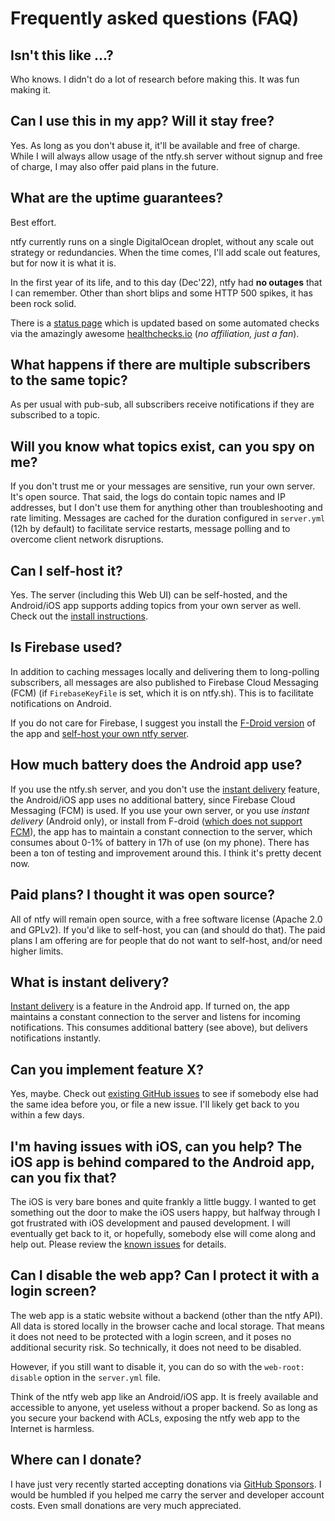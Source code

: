 # Frequently asked questions (FAQ)

## Isn't this like ...?

Who knows. I didn't do a lot of research before making this. It was fun making it.

## Can I use this in my app? Will it stay free?

Yes. As long as you don't abuse it, it'll be available and free of charge. While I will always allow usage of the ntfy.sh
server without signup and free of charge, I may also offer paid plans in the future.

## What are the uptime guarantees?

Best effort.

ntfy currently runs on a single DigitalOcean droplet, without any scale out strategy or redundancies. When the time comes,
I'll add scale out features, but for now it is what it is.

In the first year of its life, and to this day (Dec'22), ntfy had **no outages** that I can remember. Other than short
blips and some HTTP 500 spikes, it has been rock solid.

There is a [status page](https://ntfy.statuspage.io/) which is updated based on some automated checks via the amazingly
awesome [healthchecks.io](https://healthchecks.io/) (_no affiliation, just a fan_).

## What happens if there are multiple subscribers to the same topic?

As per usual with pub-sub, all subscribers receive notifications if they are subscribed to a topic.

## Will you know what topics exist, can you spy on me?

If you don't trust me or your messages are sensitive, run your own server. It's open source.
That said, the logs do contain topic names and IP addresses, but I don't use them for anything other than
troubleshooting and rate limiting. Messages are cached for the duration configured in `server.yml` (12h by default)
to facilitate service restarts, message polling and to overcome client network disruptions.

## Can I self-host it?

Yes. The server (including this Web UI) can be self-hosted, and the Android/iOS app supports adding topics from
your own server as well. Check out the [install instructions](install.md).

## Is Firebase used?

In addition to caching messages locally and delivering them to long-polling subscribers, all messages are also
published to Firebase Cloud Messaging (FCM) (if `FirebaseKeyFile` is set, which it is on ntfy.sh). This
is to facilitate notifications on Android.

If you do not care for Firebase, I suggest you install the [F-Droid version](https://f-droid.org/en/packages/io.heckel.ntfy/)
of the app and [self-host your own ntfy server](install.md).

## How much battery does the Android app use?

If you use the ntfy.sh server, and you don't use the [instant delivery](subscribe/phone.md#instant-delivery) feature,
the Android/iOS app uses no additional battery, since Firebase Cloud Messaging (FCM) is used. If you use your own server,
or you use _instant delivery_ (Android only), or install from F-droid ([which does not support FCM](https://f-droid.org/docs/Inclusion_Policy/)),
the app has to maintain a constant connection to the server, which consumes about 0-1% of battery in 17h of use (on my phone).
There has been a ton of testing and improvement around this. I think it's pretty decent now.

## Paid plans? I thought it was open source?

All of ntfy will remain open source, with a free software license (Apache 2.0 and GPLv2). If you'd like to self-host, you
can (and should do that). The paid plans I am offering are for people that do not want to self-host, and/or need higher
limits.

## What is instant delivery?

[Instant delivery](subscribe/phone.md#instant-delivery) is a feature in the Android app. If turned on, the app maintains a constant connection to the
server and listens for incoming notifications. This consumes additional battery (see above),
but delivers notifications instantly.

## Can you implement feature X?

Yes, maybe. Check out [existing GitHub issues](https://github.com/binwiederhier/ntfy/issues) to see if somebody else had
the same idea before you, or file a new issue. I'll likely get back to you within a few days.

## I'm having issues with iOS, can you help? The iOS app is behind compared to the Android app, can you fix that?

The iOS is very bare bones and quite frankly a little buggy. I wanted to get something out the door to make the iOS users
happy, but halfway through I got frustrated with iOS development and paused development. I will eventually get back to
it, or hopefully, somebody else will come along and help out. Please review the [known issues](known-issues.md) for details.

## Can I disable the web app? Can I protect it with a login screen?

The web app is a static website without a backend (other than the ntfy API). All data is stored locally in the browser
cache and local storage. That means it does not need to be protected with a login screen, and it poses no additional
security risk. So technically, it does not need to be disabled.

However, if you still want to disable it, you can do so with the `web-root: disable` option in the `server.yml` file.

Think of the ntfy web app like an Android/iOS app. It is freely available and accessible to anyone, yet useless without
a proper backend. So as long as you secure your backend with ACLs, exposing the ntfy web app to the Internet is harmless.

## Where can I donate?

I have just very recently started accepting donations via [GitHub Sponsors](https://github.com/sponsors/binwiederhier).
I would be humbled if you helped me carry the server and developer account costs. Even small donations are very much
appreciated.
